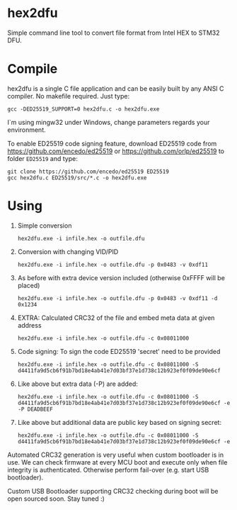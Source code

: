 hex2dfu
=======

Simple command line tool to convert file format from Intel HEX to STM32 DFU.


Compile
=======

hex2dfu is a single C file application and can be easily built by any ANSI C compiler. No makefile required. Just type:

```
gcc -DED25519_SUPPORT=0 hex2dfu.c -o hex2dfu.exe
```

I`m using mingw32 under Windows, change parameters regards your environment.



To enable ED25519 code signing feature, download ED25519 code from https://github.com/encedo/ed25519 
or https://github.com/orlp/ed25519 to folder `ED25519` and type:

```
git clone https://github.com/encedo/ed25519 ED25519
gcc hex2dfu.c ED25519/src/*.c -o hex2dfu.exe
```


Using
=====

1. Simple conversion

   `hex2dfu.exe -i infile.hex -o outfile.dfu`

2. Conversion with changing VID/PID

   `hex2dfu.exe -i infile.hex -o outfile.dfu -p 0x0483 -v 0xdf11`

3. As before with extra device version included (otherwise 0xFFFF will be placed)

   `hex2dfu.exe -i infile.hex -o outfile.dfu -p 0x0483 -v 0xdf11 -d 0x1234`

3. EXTRA: Calculated CRC32 of the file and embed meta data at given address

   `hex2dfu.exe -i infile.hex -o outfile.dfu -c 0x08011000`

4. Code signing: To sign the code ED25519 'secret' need to be provided

   `hex2dfu.exe -i infile.hex -o outfile.dfu -c 0x08011000 -S d4411fa9d5cb6f91b7bd18e4ab41e7d03bf37e1d738c12b923ef0f09de90e6cf`

5. Like above but extra data (-P) are added:

   `hex2dfu.exe -i infile.hex -o outfile.dfu -c 0x08011000 -S d4411fa9d5cb6f91b7bd18e4ab41e7d03bf37e1d738c12b923ef0f09de90e6cf -e -P DEADBEEF`

6. Like above but additional data are public key based on signing secret:

   `hex2dfu.exe -i infile.hex -o outfile.dfu -c 0x08011000 -S d4411fa9d5cb6f91b7bd18e4ab41e7d03bf37e1d738c12b923ef0f09de90e6cf -e`

Automated CRC32 generation is very useful when custom bootloader is in use. We can check firmware at every MCU boot and execute only when file integrity is authenticated. Otherwise perform fail-over (e.g. start USB bootloader). 

Custom USB Bootloader supporting CRC32 checking during boot will be open sourced soon. Stay tuned :)
